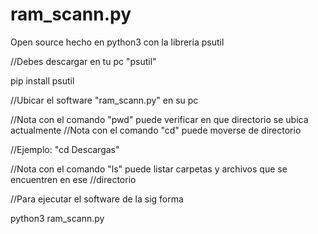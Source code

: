 # ram_scann.py

Open source hecho en python3 con la libreria psutil

//Debes descargar en tu pc "psutil"

pip install psutil

//Ubicar el software "ram_scann.py" en su pc

//Nota con el comando "pwd" puede verificar en que directorio se ubica actualmente //Nota con el comando "cd" puede moverse de directorio

//Ejemplo: "cd Descargas"

//Nota con el comando "ls" puede listar carpetas y archivos que se encuentren en ese //directorio

//Para ejecutar el software de la sig forma

python3 ram_scann.py
